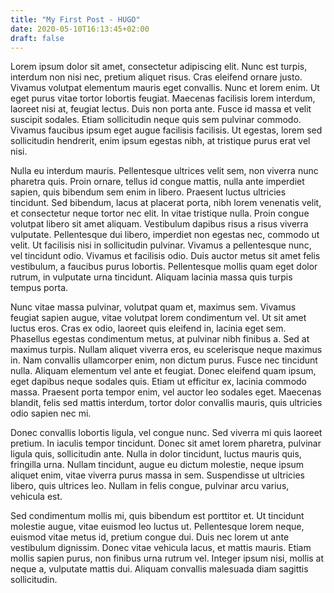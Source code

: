 ```yaml
---
title: "My First Post - HUGO"
date: 2020-05-10T16:13:45+02:00
draft: false
---
```


Lorem ipsum dolor sit amet, consectetur adipiscing elit. Nunc est turpis, interdum non nisi nec, pretium aliquet risus. Cras eleifend ornare justo. Vivamus volutpat elementum mauris eget convallis. Nunc et lorem enim. Ut eget purus vitae tortor lobortis feugiat. Maecenas facilisis lorem interdum, laoreet nisi at, feugiat lectus. Duis non porta ante. Fusce id massa et velit suscipit sodales. Etiam sollicitudin neque quis sem pulvinar commodo. Vivamus faucibus ipsum eget augue facilisis facilisis. Ut egestas, lorem sed sollicitudin hendrerit, enim ipsum egestas nibh, at tristique purus erat vel nisi.

Nulla eu interdum mauris. Pellentesque ultrices velit sem, non viverra nunc pharetra quis. Proin ornare, tellus id congue mattis, nulla ante imperdiet sapien, quis bibendum sem enim in libero. Praesent luctus ultricies tincidunt. Sed bibendum, lacus at placerat porta, nibh lorem venenatis velit, et consectetur neque tortor nec elit. In vitae tristique nulla. Proin congue volutpat libero sit amet aliquam. Vestibulum dapibus risus a risus viverra vulputate. Pellentesque dui libero, imperdiet non egestas nec, commodo ut velit. Ut facilisis nisi in sollicitudin pulvinar. Vivamus a pellentesque nunc, vel tincidunt odio. Vivamus et facilisis odio. Duis auctor metus sit amet felis vestibulum, a faucibus purus lobortis. Pellentesque mollis quam eget dolor rutrum, in vulputate urna tincidunt. Aliquam lacinia massa quis turpis tempus porta.

Nunc vitae massa pulvinar, volutpat quam et, maximus sem. Vivamus feugiat sapien augue, vitae volutpat lorem condimentum vel. Ut sit amet luctus eros. Cras ex odio, laoreet quis eleifend in, lacinia eget sem. Phasellus egestas condimentum metus, at pulvinar nibh finibus a. Sed at maximus turpis. Nullam aliquet viverra eros, eu scelerisque neque maximus in. Nam convallis ullamcorper enim, non dictum purus. Fusce nec tincidunt nulla. Aliquam elementum vel ante et feugiat. Donec eleifend quam ipsum, eget dapibus neque sodales quis. Etiam ut efficitur ex, lacinia commodo massa. Praesent porta tempor enim, vel auctor leo sodales eget. Maecenas blandit, felis sed mattis interdum, tortor dolor convallis mauris, quis ultricies odio sapien nec mi.

Donec convallis lobortis ligula, vel congue nunc. Sed viverra mi quis laoreet pretium. In iaculis tempor tincidunt. Donec sit amet lorem pharetra, pulvinar ligula quis, sollicitudin ante. Nulla in dolor tincidunt, luctus mauris quis, fringilla urna. Nullam tincidunt, augue eu dictum molestie, neque ipsum aliquet enim, vitae viverra purus massa in sem. Suspendisse ut ultricies libero, quis ultrices leo. Nullam in felis congue, pulvinar arcu varius, vehicula est.

Sed condimentum mollis mi, quis bibendum est porttitor et. Ut tincidunt molestie augue, vitae euismod leo luctus ut. Pellentesque lorem neque, euismod vitae metus id, pretium congue dui. Duis nec lorem ut ante vestibulum dignissim. Donec vitae vehicula lacus, et mattis mauris. Etiam mollis sapien purus, non finibus urna rutrum vel. Integer ipsum nisi, mollis at neque a, vulputate mattis dui. Aliquam convallis malesuada diam sagittis sollicitudin.
